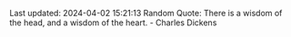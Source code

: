 Last updated: 2024-04-02 15:21:13
Random Quote: There is a wisdom of the head, and a wisdom of the heart. - Charles Dickens
